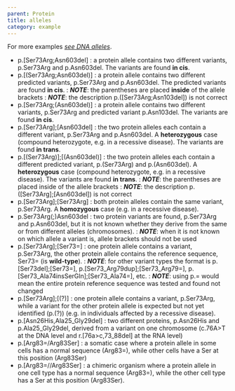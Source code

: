 ```yaml
---
parent: Protein
title: alleles
category: example
---
```


For more examples [_see DNA alleles_](/recommendations/DNA/variant/alleles/).

*	p.[Ser73Arg;Asn603del]
	: a protein allele contains two different variants, p.Ser73Arg and p.Asn603del. The variants are found **in cis**.
*	p.[(Ser73Arg;Asn603del)]
	: a protein allele contains two different predicted variants, p.Ser73Arg and p.Asn603del. The predicted variants are found **in cis**.
	: _**NOTE**_: the parentheses are placed **inside** of the allele brackets
	: _**NOTE**_: the description p.([Ser73Arg;Asn103del]) is not correct
*	p.[Ser73Arg;(Asn603del)]
	: a protein allele contains two different variants, p.Ser73Arg and predicted variant p.Asn103del. The variants are found **in cis**.
*	p.[Ser73Arg];[Asn603del]
	: the two protein alleles each contain a different variant, p.Ser73Arg and p.Asn603del. A **heterozygous** case (compound heterozygote, e.g. in a recessive disease). The variants are found **in trans**.
*	p.[(Ser73Arg)];[(Asn603del)]
	: the two protein alleles each contain a different predicted variant, p.(Ser73Arg) and p.(Asn603del). A **heterozygous** case (compound heterozygote, e.g. in a recessive disease). The variants are found **in trans**.
	: _**NOTE**_: the parentheses are placed inside of the allele brackets
	: _**NOTE**_: the description p.([Ser73Arg];[Asn603del]) is not correct
*	p.[Ser73Arg];[Ser73Arg]
	: both protein alleles contain the same variant, p.Ser73Arg. A **homozygous** case (e.g. in a recessive disease).
*	p.Ser73Arg(;)Asn603del
	: two protein variants are found, p.Ser73Arg and p.Asn603del, but it is not known whether they derive from the same or from different alleles (chromosomes).
	: _**NOTE**_: when it is not known on which allele a variant is, allele brackets should not be used
*	p.[Ser73Arg];[Ser73=]
	: one protein allele contains a variant, p.Ser73Arg, the other protein allele contains the reference sequence, Ser73= (is **wild-type**).
	: _**NOTE**_: for other variant types the format is p.[Ser73del];[Ser73=], p.[Ser73_Arg79dup];[Ser73_Arg79=], p.[Ser73_Ala74insSerGln];[Ser73_Ala74=], etc.
	: _**NOTE**_: using p.= would mean the entire protein reference sequence was tested and found not changed
*	p.[Ser73Arg];[(?)]
	: one protein allele contains a variant, p.Ser73Arg, while a variant for the other protein allele is expected but not yet identified (p.(?)) (e.g. in individuals affected by a recessive disease).
*	p.[Asn26His,Ala25\_Gly29del]
	: two different proteins, p.Asn26His and p.Ala25\_Gly29del, derived from a variant on one chromosome (c.76A>T at the DNA level and r.[76a>c,73_88del] at the RNA level)
*	p.[Arg83=/Arg83Ser]
	: a somatic case where a protein allele in some cells has a normal sequence (Arg83=), while other cells have a Ser at this position (Arg83Ser)  
*	p.[Arg83=//Arg83Ser]
	: a chimeric organism where a protein allele in one cell type has a normal sequence (Arg83=), while the other cell type has a Ser at this position (Arg83Ser).
